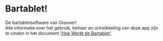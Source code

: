 # Bartablet!

De bartabletsoftware van Groover!  
Alle informatie over het gebruik, beheer en ontwikkeling van deze app zijn te vinden in het document ['Hoe Werkt de Bartablet'](https://docs.google.com/document/d/13y2PimAA90RxNFoKKKYDVXsU0YkKKWx4LB_UWDWK3Qg/edit?usp=sharing).
